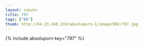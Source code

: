 ```yaml
--- 
layout: sieutv
title: 797
tags: ["0k"]
thumb: http://94.23.248.219/absoluporn-1/image/002/797.jpg
---
```

{% include absoluporn key="797" %} 

